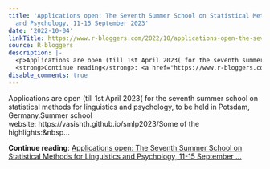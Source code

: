 ```yaml
---
title: 'Applications open: The Seventh Summer School on Statistical Methods for Linguistics
  and Psychology, 11-15 September 2023'
date: '2022-10-04'
linkTitle: https://www.r-bloggers.com/2022/10/applications-open-the-seventh-summer-school-on-statistical-methods-for-linguistics-and-psychology-11-15-september-2023/
source: R-bloggers
description: |-
  <p>Applications are open (till 1st April 2023( for the seventh summer school on statistical methods for linguistics and psychology, to be held in Potsdam, Germany.Summer school website: https://vasishth.github.io/smlp2023/Some of the highlights:&#038;nbsp...</p>
  <strong>Continue reading</strong>: <a href="https://www.r-bloggers.com/2022/10/applications-open-the-seventh-summer-school-on-statistical-methods-for-linguistics-and-psychology-11-15-september-2023/">Applications open: The Seventh Summer School on Statistical Methods for Linguistics and Psychology, 11-15 September ...
disable_comments: true
---
```

<p>Applications are open (till 1st April 2023( for the seventh summer school on statistical methods for linguistics and psychology, to be held in Potsdam, Germany.Summer school website: https://vasishth.github.io/smlp2023/Some of the highlights:&#038;nbsp...</p>
<strong>Continue reading</strong>: <a href="https://www.r-bloggers.com/2022/10/applications-open-the-seventh-summer-school-on-statistical-methods-for-linguistics-and-psychology-11-15-september-2023/">Applications open: The Seventh Summer School on Statistical Methods for Linguistics and Psychology, 11-15 September ...